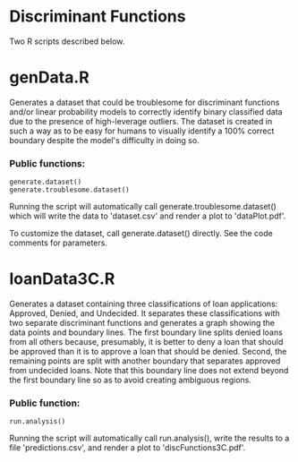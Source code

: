 # Discriminant Functions

Two R scripts described below.

# genData.R

Generates a dataset that could be troublesome for discriminant functions and/or linear probability models to correctly identify binary classified data due to the presence of high-leverage outliers.  The dataset is
created in such a way as to be easy for humans to visually identify a 100% correct boundary despite the model's difficulty in doing so.

### Public functions:
	generate.dataset()
	generate.troublesome.dataset()

Running the script will automatically call generate.troublesome.dataset() which will write the data to 'dataset.csv' and render a plot to 'dataPlot.pdf'.

To customize the dataset, call generate.dataset() directly.  See the code comments for parameters.


# loanData3C.R

Generates a dataset containing three classifications of loan applications: Approved, Denied, and Undecided.  It separates these classifications with two separate discriminant functions and generates a graph showing the data
points and boundary lines.  The first boundary line splits denied loans from all others because, presumably, it is better to deny a loan that should be approved than it is to approve a loan that should be denied.
Second, the remaining points are split with another boundary that separates approved from undecided loans.  Note that this boundary line does not extend beyond the first boundary line so as to avoid creating ambiguous
regions.

### Public function:
	run.analysis()

Running the script will automatically call run.analysis(), write the results to a file 'predictions.csv', and render a plot to 'discFunctions3C.pdf'.
